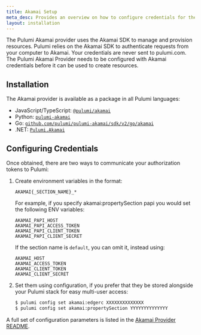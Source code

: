 ```yaml
---
title: Akamai Setup
meta_desc: Provides an overview on how to configure credentials for the Pulumi Akamai Provider.
layout: installation
---
```


The Pulumi Akamai provider uses the Akamai SDK to manage and provision resources.
Pulumi relies on the Akamai SDK to authenticate requests from your computer to Akamai. Your credentials are never sent
to pulumi.com.
The Pulumi Akamai Provider needs to be configured with Akamai credentials
before it can be used to create resources.

## Installation

The Akamai provider is available as a package in all Pulumi languages:

* JavaScript/TypeScript: [`@pulumi/akamai`](https://www.npmjs.com/package/@pulumi/akamai)
* Python: [`pulumi-akamai`](https://pypi.org/project/pulumi-akamai/)
* Go: [`github.com/pulumi/pulumi-akamai/sdk/v2/go/akamai`](https://github.com/pulumi/pulumi-akamai)
* .NET: [`Pulumi.Akamai`](https://www.nuget.org/packages/Pulumi.Akamai)

## Configuring Credentials

Once obtained, there are two ways to communicate your authorization tokens to Pulumi:

1. Create environment variables in the format:

    `AKAMAI{_SECTION_NAME}_*`

    For example, if you specify akamai:propertySection papi you would set the following ENV variables:

    `AKAMAI_PAPI_HOST`  
    `AKAMAI_PAPI_ACCESS_TOKEN`  
    `AKAMAI_PAPI_CLIENT_TOKEN`  
    `AKAMAI_PAPI_CLIENT_SECRET`

    If the section name is `default`, you can omit it, instead using:

    `AKAMAI_HOST`  
    `AKAMAI_ACCESS_TOKEN`  
    `AKAMAI_CLIENT_TOKEN`  
    `AKAMAI_CLIENT_SECRET`

2. Set them using configuration, if you prefer that they be stored alongside your Pulumi stack for easy multi-user access:

    ```bash
    $ pulumi config set akamai:edgerc XXXXXXXXXXXXXX
    $ pulumi config set akamai:propertySection YYYYYYYYYYYYYY
    ```

A full set of configuration parameters
is listed in the [Akamai Provider README](https://github.com/pulumi/pulumi-akamai/blob/master/README.md).
